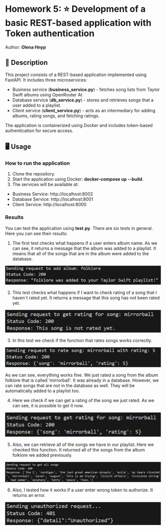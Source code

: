 # Homework 5: ⭐️ Development of a basic REST-based application with Token authentication

Author: **Olena Hnyp**

## 📝 Description

This project consists of a REST-based application implemented using FastAPI. It includes three microservices:

- Business service (**business_service.py**) - fetches song lists from Taylor Swift albums using OpenRouter AI.
- Database service (**db_service.py**) - stores and retrieves songs that a user added to a playlist.
- Client service (**client_service.py**) - acts as an intermediary for adding albums, rating songs, and fetching ratings.

The application is containerized using Docker and includes token-based authentication for secure access.

## 🖥 Usage

### How to run the application

1. Clone the repository.
2. Start the application using Docker: **docker-compose up --build**.
3. The services will be available at:
- Business Service: http://localhost:8002
- Database Service: http://localhost:8001
- Client Service: http://localhost:8000


### Results

You can test the application using **test.py**. There are six tests in general. Here you can see their results:

1. The first test checks what happens if a user enters album name. As we can see, it returns a message that the album was added to a playlist. It means that all of the songs that are in the album were added to the database.

![test1](images/test1.png)

2. This test checks what happens if I want to check rating of a song that I haven`t rated yet. It returns a message that this song has not been rated yet.

![test2](images/test2.png)

3. In this test we check if the function that rates songs works correctly. 

![test3](images/test3.png)

As we can see, everything works fine. We just rated a song from the album folklore that is called 'mirrorball'. It was already in a database. However, we can rate songs that are not in the database as well. They will be automatically added to a playlist too.

4. Here we check if we can get a rating of the song we just rated. As we can see, it is possible to get it now.

![test4](images/test4.png)

5. Also, we can retrieve all of the songs we have in our playlist. Here we checked this function. It returned all of the songs from the album folklore we added previously.

![test5](images/test5.png)

6. Also, I tested how it works if a user enter wrong token to authorize. It returns an error.

![test6](images/test6.png)
